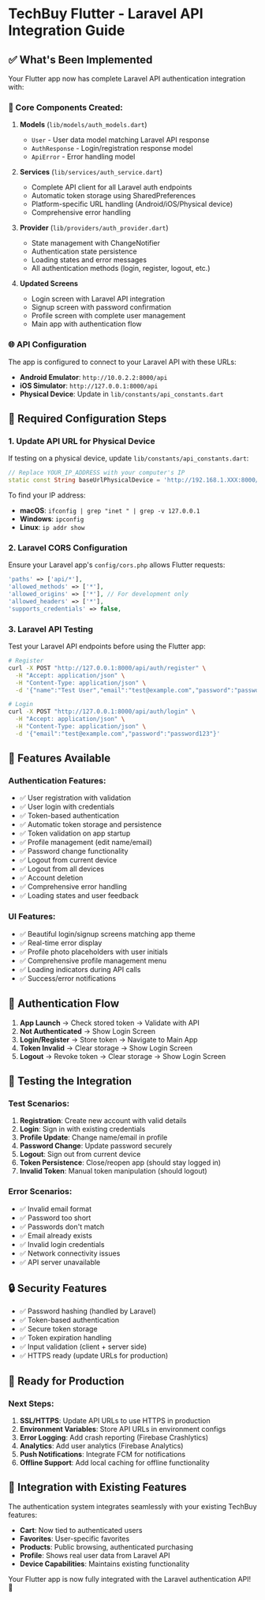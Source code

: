 # TechBuy Flutter - Laravel API Integration Guide

## ✅ What's Been Implemented

Your Flutter app now has complete Laravel API authentication integration with:

### 🔧 Core Components Created:

1. **Models** (`lib/models/auth_models.dart`)
   - `User` - User data model matching Laravel API response
   - `AuthResponse` - Login/registration response model
   - `ApiError` - Error handling model

2. **Services** (`lib/services/auth_service.dart`)
   - Complete API client for all Laravel auth endpoints
   - Automatic token storage using SharedPreferences
   - Platform-specific URL handling (Android/iOS/Physical device)
   - Comprehensive error handling

3. **Provider** (`lib/providers/auth_provider.dart`)
   - State management with ChangeNotifier
   - Authentication state persistence
   - Loading states and error messages
   - All authentication methods (login, register, logout, etc.)

4. **Updated Screens**
   - Login screen with Laravel API integration
   - Signup screen with password confirmation
   - Profile screen with complete user management
   - Main app with authentication flow

### 🌐 API Configuration

The app is configured to connect to your Laravel API with these URLs:

- **Android Emulator**: `http://10.0.2.2:8000/api`
- **iOS Simulator**: `http://127.0.0.1:8000/api`
- **Physical Device**: Update in `lib/constants/api_constants.dart`

## 🔧 Required Configuration Steps

### 1. Update API URL for Physical Device

If testing on a physical device, update `lib/constants/api_constants.dart`:

```dart
// Replace YOUR_IP_ADDRESS with your computer's IP
static const String baseUrlPhysicalDevice = 'http://192.168.1.XXX:8000/api';
```

To find your IP address:
- **macOS**: `ifconfig | grep "inet " | grep -v 127.0.0.1`
- **Windows**: `ipconfig`
- **Linux**: `ip addr show`

### 2. Laravel CORS Configuration

Ensure your Laravel app's `config/cors.php` allows Flutter requests:

```php
'paths' => ['api/*'],
'allowed_methods' => ['*'],
'allowed_origins' => ['*'], // For development only
'allowed_headers' => ['*'],
'supports_credentials' => false,
```

### 3. Laravel API Testing

Test your Laravel API endpoints before using the Flutter app:

```bash
# Register
curl -X POST "http://127.0.0.1:8000/api/auth/register" \
  -H "Accept: application/json" \
  -H "Content-Type: application/json" \
  -d '{"name":"Test User","email":"test@example.com","password":"password123","password_confirmation":"password123"}'

# Login
curl -X POST "http://127.0.0.1:8000/api/auth/login" \
  -H "Accept: application/json" \
  -H "Content-Type: application/json" \
  -d '{"email":"test@example.com","password":"password123"}'
```

## 🚀 Features Available

### Authentication Features:
- ✅ User registration with validation
- ✅ User login with credentials
- ✅ Token-based authentication
- ✅ Automatic token storage and persistence
- ✅ Token validation on app startup
- ✅ Profile management (edit name/email)
- ✅ Password change functionality
- ✅ Logout from current device
- ✅ Logout from all devices
- ✅ Account deletion
- ✅ Comprehensive error handling
- ✅ Loading states and user feedback

### UI Features:
- ✅ Beautiful login/signup screens matching app theme
- ✅ Real-time error display
- ✅ Profile photo placeholders with user initials
- ✅ Comprehensive profile management menu
- ✅ Loading indicators during API calls
- ✅ Success/error notifications

## 🔄 Authentication Flow

1. **App Launch** → Check stored token → Validate with API
2. **Not Authenticated** → Show Login Screen
3. **Login/Register** → Store token → Navigate to Main App
4. **Token Invalid** → Clear storage → Show Login Screen
5. **Logout** → Revoke token → Clear storage → Show Login Screen

## 📱 Testing the Integration

### Test Scenarios:

1. **Registration**: Create new account with valid details
2. **Login**: Sign in with existing credentials
3. **Profile Update**: Change name/email in profile
4. **Password Change**: Update password securely
5. **Logout**: Sign out from current device
6. **Token Persistence**: Close/reopen app (should stay logged in)
7. **Invalid Token**: Manual token manipulation (should logout)

### Error Scenarios:
- ✅ Invalid email format
- ✅ Password too short
- ✅ Passwords don't match
- ✅ Email already exists
- ✅ Invalid login credentials
- ✅ Network connectivity issues
- ✅ API server unavailable

## 🔒 Security Features

- ✅ Password hashing (handled by Laravel)
- ✅ Token-based authentication
- ✅ Secure token storage
- ✅ Token expiration handling
- ✅ Input validation (client + server side)
- ✅ HTTPS ready (update URLs for production)

## 🌟 Ready for Production

### Next Steps:
1. **SSL/HTTPS**: Update API URLs to use HTTPS in production
2. **Environment Variables**: Store API URLs in environment configs
3. **Error Logging**: Add crash reporting (Firebase Crashlytics)
4. **Analytics**: Add user analytics (Firebase Analytics)
5. **Push Notifications**: Integrate FCM for notifications
6. **Offline Support**: Add local caching for offline functionality

## 🔗 Integration with Existing Features

The authentication system integrates seamlessly with your existing TechBuy features:

- **Cart**: Now tied to authenticated users
- **Favorites**: User-specific favorites
- **Products**: Public browsing, authenticated purchasing
- **Profile**: Shows real user data from Laravel API
- **Device Capabilities**: Maintains existing functionality

Your Flutter app is now fully integrated with the Laravel authentication API! 🎉
